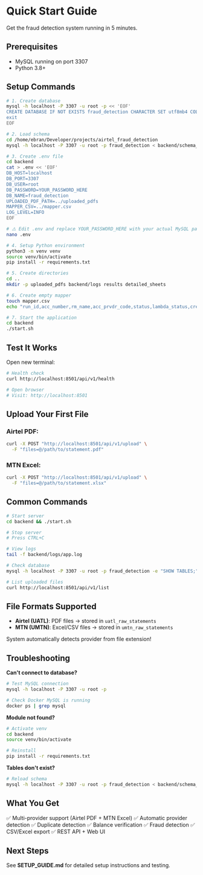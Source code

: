 # Quick Start Guide

Get the fraud detection system running in 5 minutes.

## Prerequisites

- MySQL running on port 3307
- Python 3.8+

## Setup Commands

```bash
# 1. Create database
mysql -h localhost -P 3307 -u root -p << 'EOF'
CREATE DATABASE IF NOT EXISTS fraud_detection CHARACTER SET utf8mb4 COLLATE utf8mb4_unicode_ci;
exit
EOF

# 2. Load schema
cd /home/ebran/Developer/projects/airtel_fraud_detection
mysql -h localhost -P 3307 -u root -p fraud_detection < backend/schema_v2_multitenancy.sql

# 3. Create .env file
cd backend
cat > .env << 'EOF'
DB_HOST=localhost
DB_PORT=3307
DB_USER=root
DB_PASSWORD=YOUR_PASSWORD_HERE
DB_NAME=fraud_detection
UPLOADED_PDF_PATH=../uploaded_pdfs
MAPPER_CSV=../mapper.csv
LOG_LEVEL=INFO
EOF

# ⚠️ Edit .env and replace YOUR_PASSWORD_HERE with your actual MySQL password
nano .env

# 4. Setup Python environment
python3 -m venv venv
source venv/bin/activate
pip install -r requirements.txt

# 5. Create directories
cd ..
mkdir -p uploaded_pdfs backend/logs results detailed_sheets

# 6. Create empty mapper
touch mapper.csv
echo "run_id,acc_number,rm_name,acc_prvdr_code,status,lambda_status,created_date" > mapper.csv

# 7. Start the application
cd backend
./start.sh
```

## Test It Works

Open new terminal:

```bash
# Health check
curl http://localhost:8501/api/v1/health

# Open browser
# Visit: http://localhost:8501
```

## Upload Your First File

### Airtel PDF:
```bash
curl -X POST "http://localhost:8501/api/v1/upload" \
  -F "files=@/path/to/statement.pdf"
```

### MTN Excel:
```bash
curl -X POST "http://localhost:8501/api/v1/upload" \
  -F "files=@/path/to/statement.xlsx"
```

## Common Commands

```bash
# Start server
cd backend && ./start.sh

# Stop server
# Press CTRL+C

# View logs
tail -f backend/logs/app.log

# Check database
mysql -h localhost -P 3307 -u root -p fraud_detection -e "SHOW TABLES;"

# List uploaded files
curl http://localhost:8501/api/v1/list
```

## File Formats Supported

- **Airtel (UATL)**: PDF files → stored in `uatl_raw_statements`
- **MTN (UMTN)**: Excel/CSV files → stored in `umtn_raw_statements`

System automatically detects provider from file extension!

## Troubleshooting

**Can't connect to database?**
```bash
# Test MySQL connection
mysql -h localhost -P 3307 -u root -p

# Check Docker MySQL is running
docker ps | grep mysql
```

**Module not found?**
```bash
# Activate venv
cd backend
source venv/bin/activate

# Reinstall
pip install -r requirements.txt
```

**Tables don't exist?**
```bash
# Reload schema
mysql -h localhost -P 3307 -u root -p fraud_detection < backend/schema_v2_multitenancy.sql
```

## What You Get

✅ Multi-provider support (Airtel PDF + MTN Excel)
✅ Automatic provider detection
✅ Duplicate detection
✅ Balance verification
✅ Fraud detection
✅ CSV/Excel export
✅ REST API + Web UI

## Next Steps

See **SETUP_GUIDE.md** for detailed setup instructions and testing.

